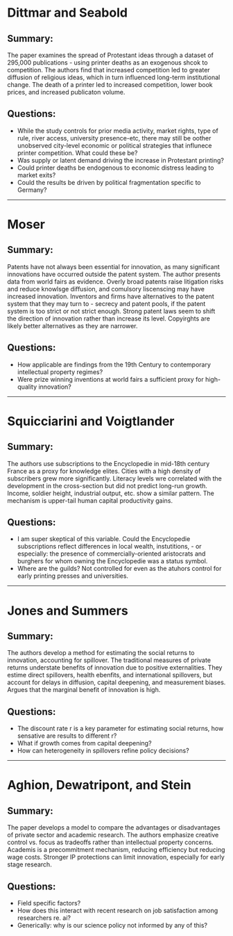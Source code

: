 # Dittmar and Seabold

## Summary:
The paper examines the spread of Protestant ideas through a dataset of 295,000 publications - using printer deaths as an exogenous shcok to competition. The authors find that increased competition led to greater diffusion of religious ideas, which in turn influenced long-term institutional change. The death of a printer led to increased competition, lower book prices, and increased publicaton volume. 

## Questions:
- While the study controls for prior media activity, market rights, type of rule, river access, university presence-etc, there may still be oother unobserved city-level economic or political strategies that influnece printer competition. What could these be?
- Was supply or latent demand driving the increase in Protestant printing?
- Could printer deaths be endogenous to economic distress leading to market exits?
- Could the results be driven by political fragmentation specific to Germany?
---

# Moser
## Summary:
Patents have not always been essential for innovation, as many significant innovations have occurred outside the patent system. The author presents data from world fairs as evidence. Overly broad patents raise litigation risks and reduce knowlsge diffusion, and comulsory liscenscing may have increased innovation. Inventors and firms have alternatives to the patent system that they may turn to - secrecy and patent pools, if the patent system is too strict or not strict enough. Strong patent laws seem to shift the direction of innovation rather than increase its level. Copyirghts are likely better alternatives as they are narrower. 

## Questions:
- How applicable are findings from the 19th Century to contemporary intellectual property regimes?
- Were prize winning inventions at world fairs a sufficient proxy for high-quality innovation?

---

# Squicciarini and Voigtlander
## Summary:
The authors use subscriptions to the Encyclopedie in mid-18th century France as a proxy for knowledge elites. Cities with a high density of subscribers grew more significantly. Literacy levels wre correlated with the development in the cross-section but did not predict long-run growth. Income, soldier height, industrial output, etc. show a similar pattern. The mechanism is upper-tail human capital productivity gains. 

## Questions:
- I am super skeptical of this variable. Could the Encyclopedie subscriptions reflect differences in local wealth, instutitions, - or especially: the presence of commercially-oriented aristocrats and burghers for whom owning the Encyclopedie was a status symbol.
- Where are the guilds? Not controlled for even as the atuhors control for early printing presses and universities. 
---

# Jones and Summers

## Summary:
The authors develop a method for estimating the social returns to innovation, accounting for spillover. The traditional measures of private returns understate benefits of innovation due to positive externalities. They estime direct spillovers, health ebenfits, and international spillovers, but account for delays in diffusion, capital deepening, and measurement biases. Argues that the marginal benefit of innovation is high. 
## Questions:
- The discount rate r is a key parameter for estimating social returns, how sensative are results to different r?
- What if growth comes from capital deepening?
- How can heterogeneity in spillovers refine policy decisions?
---

# Aghion, Dewatripont, and Stein

## Summary:
The paper develops a model to compare the advantages or disadvantages of private sector and academic research. The authors emphasize creative control vs. focus as tradeoffs rather than intellectual property concerns. Academis is a precommitment mechanism, reducing efficiency but reducing wage costs. Stronger IP protections can limit innovation, especially for early stage research. 

## Questions: 
- Field specific factors? 
- How does this interact with recent research on job satisfaction among researchers re. ai?
- Generically: why is our science policy not informed by any of this?



